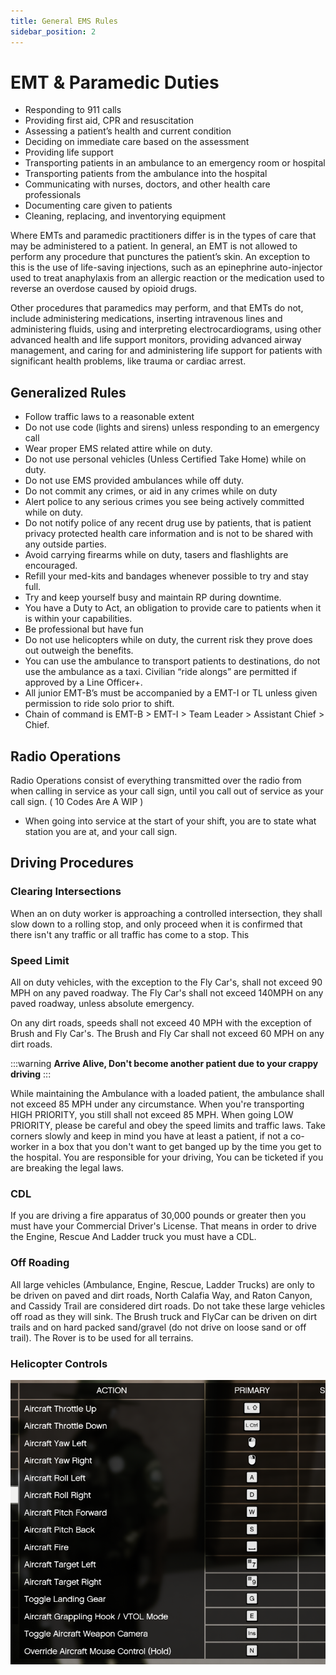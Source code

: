 ```yaml
---
title: General EMS Rules
sidebar_position: 2
---
```


# EMT & Paramedic Duties

- Responding to 911 calls
- Providing first aid, CPR and resuscitation
- Assessing a patient’s health and current condition
- Deciding on immediate care based on the assessment
- Providing life support
- Transporting patients in an ambulance to an emergency room or hospital
- Transporting patients from the ambulance into the hospital
- Communicating with nurses, doctors, and other health care professionals
- Documenting care given to patients
- Cleaning, replacing, and inventorying equipment

Where EMTs and paramedic practitioners differ is in the types of care that may be administered to a patient. In general, an EMT is not allowed to perform any procedure that punctures the patient’s skin. An exception to this is the use of life-saving injections, such as an epinephrine auto-injector used to treat anaphylaxis from an allergic reaction or the medication used to reverse an overdose caused by opioid drugs.

Other procedures that paramedics may perform, and that EMTs do not, include administering medications, inserting intravenous lines and administering fluids, using and interpreting electrocardiograms, using other advanced health and life support monitors, providing advanced airway management, and caring for and administering life support for patients with significant health problems, like trauma or cardiac arrest.


## Generalized Rules

- Follow traffic laws to a reasonable extent
- Do not use code (lights and sirens) unless responding to an emergency call
- Wear proper EMS related attire while on duty.
- Do not use personal vehicles (Unless Certified Take Home) while on duty.
- Do not use EMS provided ambulances while off duty.
- Do not commit any crimes, or aid in any crimes while on duty
- Alert police to any serious crimes you see being actively committed while on duty.
- Do not notify police of any recent drug use by patients, that is patient privacy protected health care information and is not to be shared with any outside parties.
- Avoid carrying firearms while on duty, tasers and flashlights are encouraged.
- Refill your med-kits and bandages whenever possible to try and stay full.
- Try and keep yourself busy and maintain RP during downtime.
- You have a Duty to Act, an obligation to provide care to patients when it is within your capabilities.
- Be professional but have fun
- Do not use helicopters while on duty, the current risk they prove does out outweigh the benefits.
- You can use the ambulance to transport patients to destinations, do not use the ambulance as a taxi. Civilian “ride alongs” are permitted if approved by a Line Officer+.
- All junior EMT-B’s must be accompanied by a EMT-I or TL unless given permission to ride solo prior to shift.
- Chain of command is EMT-B > EMT-I > Team Leader > Assistant Chief > Chief.

## Radio Operations
Radio Operations consist of everything transmitted over the radio from when calling in service as your call sign, until you call out of service as your call sign. ( 10 Codes Are A WIP ) 
- When going into service at the start of your shift, you are to state what station you are at, and your call sign. 


## Driving Procedures

### Clearing Intersections
When an on duty worker is approaching a controlled intersection, they shall slow down to a rolling stop, and only proceed when it is confirmed that there isn't any traffic or all traffic has come to a stop. This

### Speed Limit
All on duty vehicles, with the exception to the Fly Car's, shall not exceed 90 MPH on any paved roadway. The Fly Car's shall not exceed 140MPH on any paved roadway, unless absolute emergency.

On any dirt roads, speeds shall not exceed 40 MPH with the exception of Brush and Fly Car's. The Brush and Fly Car shall not exceed 60 MPH on any dirt roads.

:::warning
**Arrive Alive, Don't become another patient due to your crappy driving**
:::

While maintaining the Ambulance with a loaded patient, the ambulance shall not exceed 85 MPH under any circumstance. When you're transporting HIGH PRIORITY, you still shall not exceed 85 MPH. When going LOW PRIORITY, please be careful and obey the speed limits and traffic laws. Take corners slowly and keep in mind you have at least a patient, if not a co-worker in a box that you don't want to get banged up by the time you get to the hospital. You are responsible for your driving, You can be ticketed if you are breaking the legal laws.


### CDL

If you are driving a fire apparatus of 30,000 pounds or greater then you must have your Commercial Driver's License. That means in order to drive the Engine, Rescue And Ladder truck you must have a CDL.

### Off Roading

All large vehicles (Ambulance, Engine, Rescue, Ladder Trucks) are only to be driven on paved and dirt roads, North Calafia Way, and Raton Canyon, and Cassidy Trail are considered dirt roads. Do not take these large vehicles off road as they will sink. The Brush truck and FlyCar can be driven on dirt trails and on hard packed sand/gravel (do not drive on loose sand or off trail). The Rover is to be used for all terrains. 



### Helicopter Controls
![logo](./helicopterControls.png)